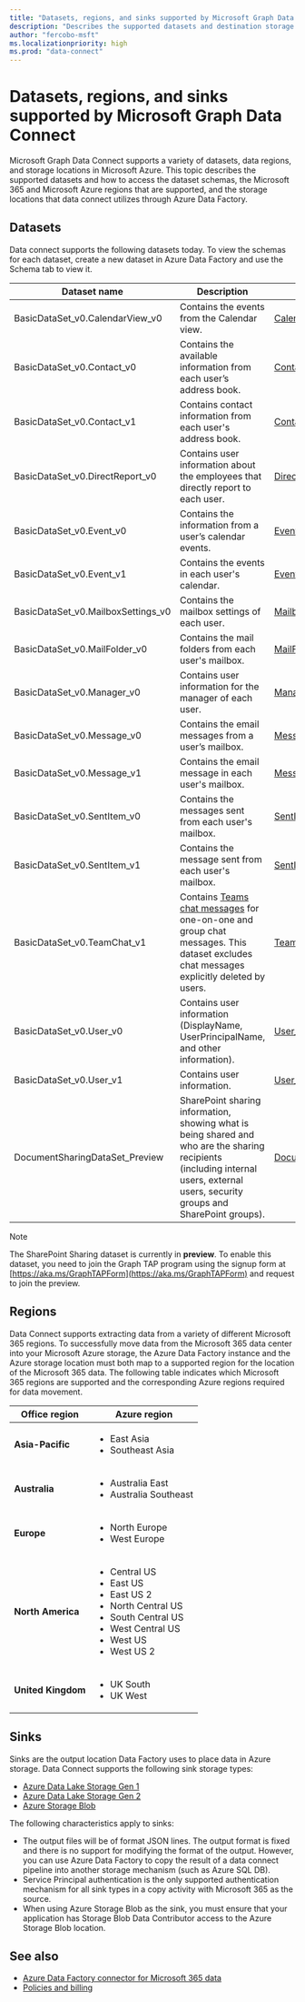 ```yaml
---
title: "Datasets, regions, and sinks supported by Microsoft Graph Data Connect"
description: "Describes the supported datasets and destination storage types that can be used with Microsoft Graph Data Connect."
author: "fercobo-msft"
ms.localizationpriority: high
ms.prod: "data-connect"
---
```


# Datasets, regions, and sinks supported by Microsoft Graph Data Connect

Microsoft Graph Data Connect supports a variety of datasets, data regions, and storage locations in Microsoft Azure. This topic describes the supported datasets and how to access the dataset schemas, the Microsoft 365 and Microsoft Azure regions that are supported, and the storage locations that data connect utilizes through Azure Data Factory.

## Datasets

Data connect supports the following datasets today. To view the schemas for each dataset, create a new dataset in Azure Data Factory and use the Schema tab to view it.

| Dataset name | Description | Sample | Schema |
|--|--|--|--|
| BasicDataSet_v0.CalendarView_v0 | Contains the events from the Calendar view. | [CalendarView_v0](https://github.com/microsoftgraph/dataconnect-solutions/blob/main/sampledatasets/BasicDataSet_v0.CalendarView_v0.json) | [Schema](https://github.com/microsoftgraph/dataconnect-solutions/blob/main/datasetschemas/CalendarView_v0.md) |
| BasicDataSet_v0.Contact_v0 | Contains the available information from each user’s address book. | [Contact_v0](https://github.com/microsoftgraph/dataconnect-solutions/blob/main/sampledatasets/BasicDataSet_v0.Contact_v0.json) | [Schema](https://github.com/microsoftgraph/dataconnect-solutions/blob/main/datasetschemas/Contact_v0.md) |
| BasicDataSet_v0.Contact_v1 | Contains contact information from each user's address book. | [Contact_v1](https://github.com/microsoftgraph/dataconnect-solutions/blob/main/sampledatasets/BasicDataSet_v0.Contact_v1.json) | [Schema](https://github.com/microsoftgraph/dataconnect-solutions/blob/main/datasetschemas/Contact_v1.md) |
| BasicDataSet_v0.DirectReport_v0 | Contains user information about the employees that directly report to each user. | [DirectReport_v0](https://github.com/microsoftgraph/dataconnect-solutions/blob/main/sampledatasets/BasicDataSet_v0.DirectReport_v0.json) | [Schema](https://github.com/microsoftgraph/dataconnect-solutions/blob/main/datasetschemas/DirectReport_v0.md) |
| BasicDataSet_v0.Event_v0 | Contains the information from a user’s calendar events. | [Event_v0](https://github.com/microsoftgraph/dataconnect-solutions/blob/main/sampledatasets/BasicDataSet_v0.Event_v0.json) | [Schema](https://github.com/microsoftgraph/dataconnect-solutions/blob/main/datasetschemas/Event_v0.md) |
| BasicDataSet_v0.Event_v1 | Contains the events in each user's calendar. | [Event_v1](https://github.com/microsoftgraph/dataconnect-solutions/blob/main/sampledatasets/BasicDataSet_v0.Event_v1.json) | [Schema](https://github.com/microsoftgraph/dataconnect-solutions/blob/main/datasetschemas/Event_v1.md) |
| BasicDataSet_v0.MailboxSettings_v0 | Contains the mailbox settings of each user. | [MailboxSetting_v0](https://github.com/microsoftgraph/dataconnect-solutions/blob/main/sampledatasets/BasicDataSet_v0.MailboxSettings_v0.json) | [Schema](https://github.com/microsoftgraph/dataconnect-solutions/blob/main/datasetschemas/MailboxSettings_v0.md) |
| BasicDataSet_v0.MailFolder_v0 | Contains the mail folders from each user's mailbox. | [MailFolder_v0](https://github.com/microsoftgraph/dataconnect-solutions/blob/main/sampledatasets/BasicDataSet_v0.MailFolder_v0.json) | [Schema](https://github.com/microsoftgraph/dataconnect-solutions/blob/main/datasetschemas/MailFolder_v0.md) |
| BasicDataSet_v0.Manager_v0 | Contains user information for the manager of each user. | [Manager_v0](https://github.com/microsoftgraph/dataconnect-solutions/blob/main/sampledatasets/BasicDataSet_v0.Manager_v0.json) | [Schema](https://github.com/microsoftgraph/dataconnect-solutions/blob/main/datasetschemas/Manager_v0.md) |
| BasicDataSet_v0.Message_v0 | Contains the email messages from a user’s mailbox. | [Message_v0](https://github.com/microsoftgraph/dataconnect-solutions/blob/main/sampledatasets/BasicDataSet_v0.Message_v0.json) | [Schema](https://github.com/microsoftgraph/dataconnect-solutions/blob/main/datasetschemas/Message_v0.md) |
| BasicDataSet_v0.Message_v1 | Contains the email message in each user's mailbox. | [Message_v1](https://github.com/microsoftgraph/dataconnect-solutions/blob/main/sampledatasets/BasicDataSet_v0.Message_v1.json) | [Schema](https://github.com/microsoftgraph/dataconnect-solutions/blob/main/datasetschemas/Message_v1.md) |
| BasicDataSet_v0.SentItem_v0 | Contains the messages sent from each user's mailbox. | [SentItem_v0](https://github.com/microsoftgraph/dataconnect-solutions/blob/main/sampledatasets/BasicDataSet_v0.SentItem_v0.json) | [Schema](https://github.com/microsoftgraph/dataconnect-solutions/blob/main/datasetschemas/SentItem_v0.md) |
| BasicDataSet_v0.SentItem_v1 | Contains the message sent from each user's mailbox. | [SentItem_v1](https://github.com/microsoftgraph/dataconnect-solutions/blob/main/sampledatasets/BasicDataSet_v0.SentItem_v1.json) | [Schema](https://github.com/microsoftgraph/dataconnect-solutions/blob/main/datasetschemas/SentItem_v1.md) |
| BasicDataSet_v0.TeamChat_v1 | Contains [Teams chat messages](https://support.microsoft.com/office/first-things-to-know-about-chat-in-microsoft-teams-88ed0a06-6b59-43a3-8cf7-40c01f2f92f2) for one-on-one and group chat messages. This dataset excludes chat messages explicitly deleted by users. | [TeamChat_v1](https://github.com/microsoftgraph/dataconnect-solutions/blob/main/sampledatasets/BasicDataSet_v0.TeamChat_v1.json) | [Schema](https://github.com/microsoftgraph/dataconnect-solutions/blob/main/datasetschemas/TeamChat_v1.md) |
| BasicDataSet_v0.User_v0 | Contains user information (DisplayName, UserPrincipalName, and other information). | [User_v0](https://github.com/microsoftgraph/dataconnect-solutions/blob/main/sampledatasets/BasicDataSet_v0.User_v0.json) | [Schema](https://github.com/microsoftgraph/dataconnect-solutions/blob/main/datasetschemas/User_v0.md) |
| BasicDataSet_v0.User_v1 | Contains user information. | [User_v1](https://github.com/microsoftgraph/dataconnect-solutions/blob/main/sampledatasets/BasicDataSet_v0.User_v1.json) | [Schema](https://github.com/microsoftgraph/dataconnect-solutions/blob/main/datasetschemas/User_v1.md) |
| DocumentSharingDataSet_Preview | SharePoint sharing information, showing what is being shared and who are the sharing recipients (including internal users, external users, security groups and SharePoint groups).  | [DocumentSharing_v0_Preview](https://github.com/microsoftgraph/dataconnect-solutions/blob/main/sampledatasets/DocumentSharingDataset_v0_Preview.json) | [Schema](https://github.com/microsoftgraph/dataconnect-solutions/blob/main/datasetschemas/DocumentSharingDataset_v0_Preview.md) |

> [!NOTE]
> The SharePoint Sharing dataset is currently in **preview**. To enable this dataset, you need to join the Graph TAP program using the signup form at [https://aka.ms/GraphTAPForm](https://aka.ms/GraphTAPForm) and request to join the preview.

## Regions

Data Connect supports extracting data from a variety of different Microsoft 365 regions. To successfully move data from the Microsoft 365 data center into your Microsoft Azure storage, the Azure Data Factory instance and the Azure storage location must both map to a supported region for the location of the Microsoft 365 data. The following table indicates which Microsoft 365 regions are supported and the corresponding Azure regions required for data movement.

| Office region      | Azure region                                                                                                                                                               |
| ------------------ | -------------------------------------------------------------------------------------------------------------------------------------------------------------------------- |
| **Asia-Pacific**   | <ul><li>East Asia</li><li>Southeast Asia</li></ul>                                                                                                                         |
| **Australia**      | <ul><li>Australia East</li><li>Australia Southeast</li></ul>                                                                                                               |
| **Europe**         | <ul><li>North Europe</li><li>West Europe</li></ul>                                                                                                                         |
| **North America**  | <ul><li>Central US</li><li>East US</li><li>East US 2</li><li>North Central US</li><li>South Central US</li><li>West Central US</li><li>West US</li><li>West US 2</li></ul> |
| **United Kingdom** | <ul><li>UK South</li><li>UK West</li></ul>                                                                                                                                 |

## Sinks

Sinks are the output location Data Factory uses to place data in Azure storage. Data Connect supports the following sink storage types:

- [Azure Data Lake Storage Gen 1](/azure/data-lake-store/data-lake-store-overview)
- [Azure Data Lake Storage Gen 2](/azure/storage/blobs/data-lake-storage-introduction)
- [Azure Storage Blob](/azure/storage/blobs/storage-blobs-overview)

The following characteristics apply to sinks:

- The output files will be of format JSON lines. The output format is fixed and there is no support for modifying the format of the output. However, you can use Azure Data Factory to copy the result of a data connect pipeline into another storage mechanism (such as Azure SQL DB).
- Service Principal authentication is the only supported authentication mechanism for all sink types in a copy activity with Microsoft 365 as the source.
- When using Azure Storage Blob as the sink, you must ensure that your application has Storage Blob Data Contributor access to the Azure Storage Blob location.

## See also

- [Azure Data Factory connector for Microsoft 365 data](/azure/data-factory/connector-office-365)
- [Policies and billing](data-connect-policies.md)
